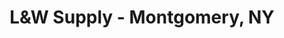 ---
title: "L&W Supply - Montgomery, NY"
url: /montgomery/lundw-supply-montgomery-ny/
shop: Baustoffe
---